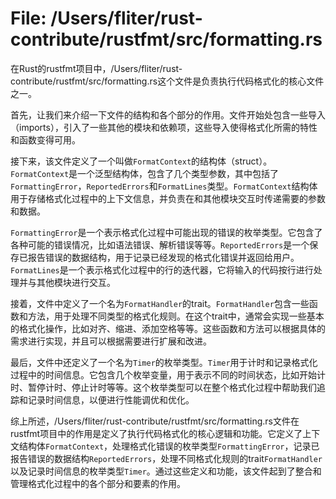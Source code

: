 # File: /Users/fliter/rust-contribute/rustfmt/src/formatting.rs

在Rust的rustfmt项目中，/Users/fliter/rust-contribute/rustfmt/src/formatting.rs这个文件是负责执行代码格式化的核心文件之一。

首先，让我们来介绍一下文件的结构和各个部分的作用。文件开始处包含一些导入（imports），引入了一些其他的模块和依赖项，这些导入使得格式化所需的特性和函数变得可用。

接下来，该文件定义了一个叫做`FormatContext`的结构体（struct）。`FormatContext`是一个泛型结构体，包含了几个类型参数，其中包括了`FormattingError`，`ReportedErrors`和`FormatLines`类型。`FormatContext`结构体用于存储格式化过程中的上下文信息，并负责在和其他模块交互时传递需要的参数和数据。

`FormattingError`是一个表示格式化过程中可能出现的错误的枚举类型。它包含了各种可能的错误情况，比如语法错误、解析错误等等。`ReportedErrors`是一个保存已报告错误的数据结构，用于记录已经发现的格式化错误并返回给用户。`FormatLines`是一个表示格式化过程中的行的迭代器，它将输入的代码按行进行处理并与其他模块进行交互。

接着，文件中定义了一个名为`FormatHandler`的trait。`FormatHandler`包含一些函数和方法，用于处理不同类型的格式化规则。在这个trait中，通常会实现一些基本的格式化操作，比如对齐、缩进、添加空格等等。这些函数和方法可以根据具体的需求进行实现，并且可以根据需要进行扩展和改进。

最后，文件中还定义了一个名为`Timer`的枚举类型。`Timer`用于计时和记录格式化过程中的时间信息。它包含几个枚举变量，用于表示不同的时间状态，比如开始计时、暂停计时、停止计时等等。这个枚举类型可以在整个格式化过程中帮助我们追踪和记录时间信息，以便进行性能调优和优化。

综上所述，/Users/fliter/rust-contribute/rustfmt/src/formatting.rs文件在rustfmt项目中的作用是定义了执行代码格式化的核心逻辑和功能。它定义了上下文结构体`FormatContext`，处理格式化错误的枚举类型`FormattingError`，记录已报告错误的数据结构`ReportedErrors`，处理不同格式化规则的trait`FormatHandler`以及记录时间信息的枚举类型`Timer`。通过这些定义和功能，该文件起到了整合和管理格式化过程中的各个部分和要素的作用。


